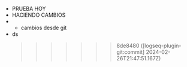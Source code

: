 - PRUEBA HOY
- HACIENDO CAMBIOS
- - cambios desde git
- ds
  >>>>>>> 8de8480 ([logseq-plugin-git:commit] 2024-02-26T21:47:51.167Z)